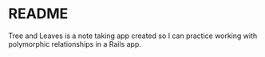 # README

Tree and Leaves is a note taking app created so I can practice working with polymorphic relationships in a Rails app.
